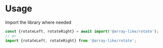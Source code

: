 # Usage

Import the library where needed
```js
const {rotateLeft, rotateRight} = await import('@array-like/rotate');
// or
import {rotateLeft, rotateRight} from '@array-like/rotate';
```
